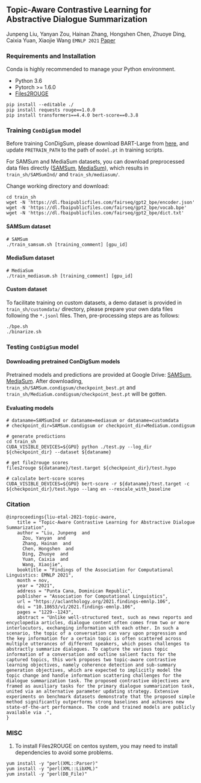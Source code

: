 ## Topic-Aware Contrastive Learning for Abstractive Dialogue Summarization
Junpeng Liu, Yanyan Zou, Hainan Zhang, Hongshen Chen, Zhuoye Ding, Caixia Yuan, Xiaojie Wang ```EMNLP 2021``` [Paper](https://arxiv.org/abs/2109.04994)  

### Requirements and Installation
Conda is highly recommended to manage your Python environment. 
* Python 3.6
* Pytorch >= 1.6.0
* [Files2ROUGE](https://github.com/pltrdy/files2rouge)

```
pip install --editable ./
pip install requests rouge==1.0.0
pip install transformers==4.4.0 bert-score==0.3.8
```


### Training ```ConDigSum``` model
Before training ConDigSum, please download BART-Large from [here](https://dl.fbaipublicfiles.com/fairseq/models/bart.large.tar.gz), and update ```PRETRAIN_PATH``` to the path of ```model.pt``` in training scripts.

For SAMSum and MediaSum datasets, you can download preprocessed data files directly 
([SAMSum](https://drive.google.com/file/d/1IzdkmuVQfhrH-D_WuLV5uKQds-vus2P8/view?usp=sharing), [MediaSum](https://drive.google.com/file/d/15VxjmyHlkLH4GHgOufYUHtTVt53oJwe5/view?usp=sharing)), 
which results in ```train_sh/SAMSumInd/``` and ```train_sh/mediasum/```. 

Change working directory and download: 
```
cd train_sh
wget -N 'https://dl.fbaipublicfiles.com/fairseq/gpt2_bpe/encoder.json'
wget -N 'https://dl.fbaipublicfiles.com/fairseq/gpt2_bpe/vocab.bpe'
wget -N 'https://dl.fbaipublicfiles.com/fairseq/gpt2_bpe/dict.txt'
```
#### SAMSum dataset
```
# SAMSum
./train_samsum.sh [training_comment] [gpu_id]
```
#### MediaSum dataset
```
# MediaSum
./train_mediasum.sh [training_comment] [gpu_id]
```
#### Custom dataset 
To facilitate training on custom datasets, a demo dataset is provided in ```train_sh/customdata/``` directory, please prepare your own data files following the ```*.jsonl``` files. Then, pre-processing steps are as follows:

```
./bpe.sh
./binarize.sh
```


### Testing ```ConDigSum``` model

#### Downloading pretrained ConDigSum models
Pretrained models and predictions are provided at Google Drive: [SAMSum](https://drive.google.com/file/d/1t6ATjT4r8_wpVWDKT36Vu8NmMLY_oSRD/view?usp=sharing), [MediaSum](https://drive.google.com/file/d/1WwH2hFlLfhsrxbinG21X4EWy78dQ10PW/view?usp=sharing).
After downloading, ```train_sh/SAMSum.condigsum/checkpoint_best.pt``` and ```train_sh/MediaSum.condigsum/checkpoint_best.pt``` will be gotten.
#### Evaluating models
```
# dataname=SAMSumInd or dataname=mediasum or dataname=customdata
# checkpoint_dir=SAMSum.condigsum or checkpoint_dir=MediaSum.condigsum

# generate predictions
cd train_sh
CUDA_VISIBLE_DEVICES=${GPU} python ./test.py --log_dir ${checkpoint_dir} --dataset ${dataname}

# get file2rouge scores
files2rouge ${dataname}/test.target ${checkpoint_dir}/test.hypo

# calculate bert-score scores
CUDA_VISIBLE_DEVICES=${GPU} bert-score -r ${dataname}/test.target -c ${checkpoint_dir}/test.hypo --lang en --rescale_with_baseline
```
### Citation
```
@inproceedings{liu-etal-2021-topic-aware,
    title = "Topic-Aware Contrastive Learning for Abstractive Dialogue Summarization",
    author = "Liu, Junpeng  and
      Zou, Yanyan  and
      Zhang, Hainan  and
      Chen, Hongshen  and
      Ding, Zhuoye  and
      Yuan, Caixia  and
      Wang, Xiaojie",
    booktitle = "Findings of the Association for Computational Linguistics: EMNLP 2021",
    month = nov,
    year = "2021",
    address = "Punta Cana, Dominican Republic",
    publisher = "Association for Computational Linguistics",
    url = "https://aclanthology.org/2021.findings-emnlp.106",
    doi = "10.18653/v1/2021.findings-emnlp.106",
    pages = "1229--1243",
    abstract = "Unlike well-structured text, such as news reports and encyclopedia articles, dialogue content often comes from two or more interlocutors, exchanging information with each other. In such a scenario, the topic of a conversation can vary upon progression and the key information for a certain topic is often scattered across multiple utterances of different speakers, which poses challenges to abstractly summarize dialogues. To capture the various topic information of a conversation and outline salient facts for the captured topics, this work proposes two topic-aware contrastive learning objectives, namely coherence detection and sub-summary generation objectives, which are expected to implicitly model the topic change and handle information scattering challenges for the dialogue summarization task. The proposed contrastive objectives are framed as auxiliary tasks for the primary dialogue summarization task, united via an alternative parameter updating strategy. Extensive experiments on benchmark datasets demonstrate that the proposed simple method significantly outperforms strong baselines and achieves new state-of-the-art performance. The code and trained models are publicly available via .",
}
```

### MISC

1. To install Files2ROUGE on centos system, you may need to install dependencies to avoid some problems. 
```
yum install -y "perl(XML::Parser)"
yum install -y "perl(XML::LibXML)"
yum install -y "perl(DB_File)"
```